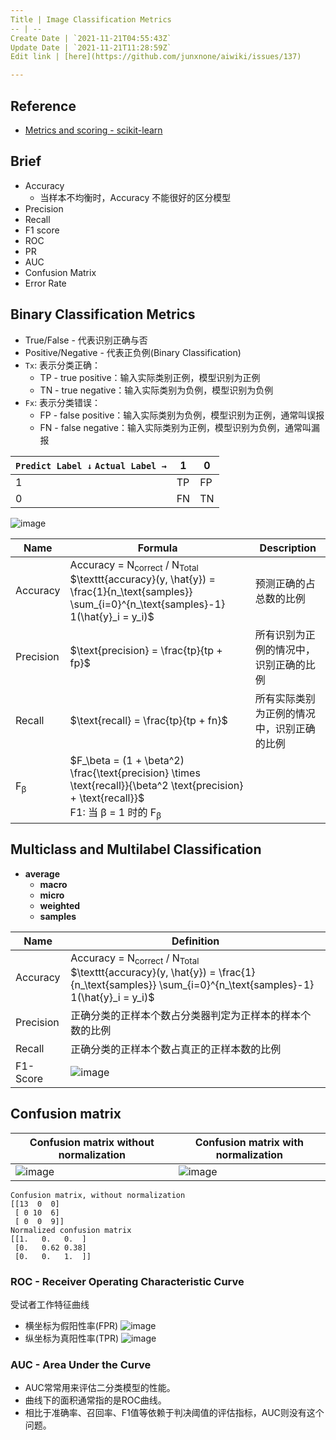 ```yaml
---
Title | Image Classification Metrics
-- | --
Create Date | `2021-11-21T04:55:43Z`
Update Date | `2021-11-21T11:28:59Z`
Edit link | [here](https://github.com/junxnone/aiwiki/issues/137)

---
```

## Reference
- [Metrics and scoring - scikit-learn](https://scikit-learn.org/stable/modules/model_evaluation.html#metrics-and-scoring-quantifying-the-quality-of-predictions)


## Brief
- Accuracy
  - 当样本不均衡时，Accuracy 不能很好的区分模型
- Precision
- Recall
- F1 score
- ROC
- PR
- AUC
- Confusion Matrix
- Error Rate


## Binary Classification Metrics
- True/False - 代表识别正确与否
- Positive/Negative - 代表正负例(Binary Classification)
- `Tx`:  表示分类正确：
  - TP - true positive：输入实际类别正例，模型识别为正例
  - TN - true negative：输入实际类别为负例，模型识别为负例
- `Fx`: 表示分类错误：
  - FP - false positive：输入实际类别为负例，模型识别为正例，通常叫误报
  - FN - false negative：输入实际类别为正例，模型识别为负例，通常叫漏报

`Predict Label ↓` `Actual Label →` | 1 | 0
-- | -- | --
1 | TP | FP
0 | FN | TN


![image](https://user-images.githubusercontent.com/2216970/51228367-3dd88e00-1993-11e9-8d28-7ab43b834354.png)


Name | Formula | Description
-- | -- | --
Accuracy | Accuracy = N<sub>correct</sub> / N<sub>Total</sub> <br>  $\texttt{accuracy}(y, \hat{y}) = \frac{1}{n_\text{samples}} \sum_{i=0}^{n_\text{samples}-1} 1(\hat{y}_i = y_i)$ | 预测正确的占总数的比例
Precision | $\text{precision} = \frac{tp}{tp + fp}$ | 所有识别为正例的情况中，识别正确的比例
Recall | $\text{recall} = \frac{tp}{tp + fn}$ |  所有实际类别为正例的情况中，识别正确的比例
F<sub>β</sub> | $F_\beta = (1 + \beta^2) \frac{\text{precision} \times \text{recall}}{\beta^2 \text{precision} + \text{recall}}$ <br>F1: 当 β = 1 时的 F<sub>β</sub>


## Multiclass and Multilabel Classification
- **average**
  - **macro**
  - **micro**
  - **weighted**
  - **samples**



Name | Definition
-- | --
Accuracy | Accuracy = N<sub>correct</sub> / N<sub>Total</sub> <br> $\texttt{accuracy}(y, \hat{y}) = \frac{1}{n_\text{samples}} \sum_{i=0}^{n_\text{samples}-1} 1(\hat{y}_i = y_i)$
Precision | 正确分类的正样本个数占分类器判定为正样本的样本个数的比例
Recall | 正确分类的正样本个数占真正的正样本数的比例
F1-Score | ![image](https://user-images.githubusercontent.com/2216970/60110790-3ff31400-979f-11e9-9349-15c9b84d7099.png)



## Confusion matrix

Confusion matrix without normalization| Confusion matrix with normalization
-- | --
![image](https://user-images.githubusercontent.com/2216970/54807154-49a83f80-4cb7-11e9-9704-696ad5a13047.png) | ![image](https://user-images.githubusercontent.com/2216970/54807161-4f9e2080-4cb7-11e9-9501-7f464858fb79.png)

```
Confusion matrix, without normalization
[[13  0  0]
 [ 0 10  6]
 [ 0  0  9]]
Normalized confusion matrix
[[1.   0.   0.  ]
 [0.   0.62 0.38]
 [0.   0.   1.  ]]
```

### ROC - Receiver Operating Characteristic Curve
受试者工作特征曲线
- 横坐标为假阳性率(FPR)
![image](https://user-images.githubusercontent.com/2216970/60111139-f9ea8000-979f-11e9-9832-ec36e1592a74.png)
- 纵坐标为真阳性率(TPR)
![image](https://user-images.githubusercontent.com/2216970/60111167-07076f00-97a0-11e9-91e2-45a834874a2b.png)

### AUC - Area Under the Curve

- AUC常常用来评估二分类模型的性能。
- 曲线下的面积通常指的是ROC曲线。
- 相比于准确率、召回率、F1值等依赖于判决阈值的评估指标，AUC则没有这个问题。



